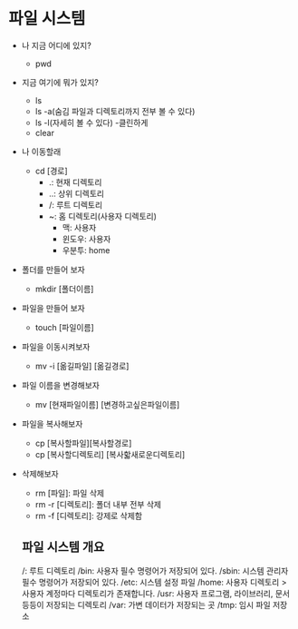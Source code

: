 # 파일 시스템

- 나 지금 어디에 있지?
  - pwd

- 지금 여기에 뭐가 있지?
  - ls
  - ls -a(숨김 파일과 디렉토리까지 전부 볼 수 있다)
  - ls -l(자세히 볼 수 있다)
-클린하게
  - clear
- 나 이동할래
  - cd [경로]
    - .: 현재 디렉토리
    - ..: 상위 디렉토리
    - /: 루트 디렉토리
    - ~: 홈 디렉토리(사용자 디렉토리)
      - 맥: 사용자
      - 윈도우: 사용자
      - 우분투: home

- 폴더를 만들어 보자
  - mkdir [폴더이름]

- 파일을 만들어 보자
  - touch [파일이름]

- 파일을 이동시켜보자
  - mv -i [옮길파일] [옮길경로]

- 파일 이름을 변경해보자
  - mv [현재파일이름] [변경하고싶은파일이름]

- 파일을 복사해보자
  - cp [복사할파일][복사할경로]
  - cp [복사할디렉토리] [복사핣새로운디렉토리]

- 삭제해보자
  - rm [파일]: 파일 삭제
  - rm -r [디렉토리]: 폴더 내부 전부 삭제
  - rm -f [디렉토리]: 강제로 삭제함

  ## 파일 시스템 개요
  /: 루트 디렉토리
  /bin: 사용자 필수 명령어가 저장되어 있다.
  /sbin: 시스템 관리자 필수 명령어가 저장되어 있다.
  /etc: 시스템 설정 파일
  /home: 사용자 디렉토리 > 사용자 계정마다 디렉토리가 존재합니다.
  /usr: 사용자 프로그램, 라이브러리, 문서 등등이 저장되는 디렉토리
  /var: 가변 데이터가 저장되는 곳
  /tmp: 임시 파일 저장소
